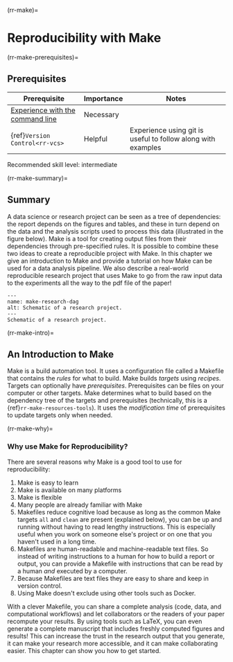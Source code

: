 (rr-make)=
# Reproducibility with Make

(rr-make-prerequisites)=
## Prerequisites

| Prerequisite                                                                                  | Importance | Notes                                                        |
| --------------------------------------------------------------------------------------------- | ---------- | ------------------------------------------------------------ |
| [Experience with the command line](https://programminghistorian.org/en/lessons/intro-to-bash) | Necessary  |                                                              |
| {ref}`Version Control<rr-vcs>`                                                          | Helpful    | Experience using git is useful to follow along with examples |

Recommended skill level: intermediate

(rr-make-summary)=
## Summary

A data science or research project can be seen as a tree of dependencies: the report depends on the figures and tables, and these in turn depend on the data and the analysis scripts used to process this data (illustrated in the figure below).  Make is a tool for creating output files from their dependencies through pre-specified rules.  It is possible to combine these two ideas to create a reproducible project with Make.  In this chapter we give an introduction to Make and provide a tutorial on how Make can be used for a data analysis pipeline.  We also describe a real-world reproducible research project that uses Make to go from the raw input data to the experiments all the way to the pdf file of the paper!

```{figure} ../figures/make-research-dag.*
---
name: make-research-dag
alt: Schematic of a research project.
---
Schematic of a research project.
```

(rr-make-intro)=
## An Introduction to Make

Make is a build automation tool. It uses a configuration file called a Makefile that contains the *rules* for what to build. Make builds *targets* using *recipes*.  Targets can optionally have *prerequisites*.  Prerequisites can be files on your computer or other targets. Make determines what to build based on the dependency tree of the targets and prerequisites (technically, this is a {ref}`rr-make-resources-tools`). It uses the *modification time* of prerequisites to update targets only when needed.

(rr-make-why)=
### Why use Make for Reproducibility?

There are several reasons why Make is a good tool to use for reproducibility:

1. Make is easy to learn
1. Make is available on many platforms
1. Make is flexible
1. Many people are already familiar with Make
1. Makefiles reduce cognitive load because as long as the common Make targets `all` and `clean` are present (explained below), you can be up and running without having to read lengthy instructions. This is especially useful when you work on someone else's project or on one that you haven't used in a long time.
1. Makefiles are human-readable and machine-readable text files. So instead of writing instructions to a human for how to build a report or output, you can provide a Makefile with instructions that can be read by a human *and* executed by a computer.
1. Because Makefiles are text files they are easy to share and keep in version control.
1. Using Make doesn't exclude using other tools such as Docker.

With a clever Makefile, you can share a complete analysis (code, data, and computational workflows) and let collaborators or the readers of your paper recompute your results. By using tools such as LaTeX, you can even generate a complete manuscript that includes freshly computed figures and results! This can increase the trust in the research output that you generate, it can make your research more accessible, and it can make collaborating easier. This chapter can show you how to get started.
